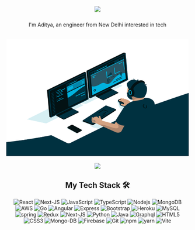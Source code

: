 # <h1 align="center">  <img src="https://media.giphy.com/media/hvRJCLFzcasrR4ia7z/giphy.gif" width="25px"> </h1>

<div align="center" width="100%">I'm Aditya, an engineer from New Delhi interested in tech </div>
<div align="center" width="100%"> </div>
<br>

<p align="center">
  <img alt="GIF"  src="./code.gif" width="500" height="320" />
</p>



<p align="center">
  <a href="https://github.com/aditya2305">
    <img align="center" src="https://github-readme-stats.vercel.app/api?username=aditya2305&hide=issues&count_private=true&show_icons=true&theme=react&include_all_commits=1"/>
  </a>
</p>

<h2 align="center">My Tech Stack 🛠️</h2>
<div align="center" width="100%">

![React](https://img.shields.io/badge/-React-333333?style=for-the-badge&logo=react&logoColor=61dbfb)
![Next-JS](https://img.shields.io/badge/-NextJS-333333?style=for-the-badge&logo=next.js&logoColor=61dbfb)
![JavaScript](https://img.shields.io/badge/-Javascript-333333?style=for-the-badge&logo=javascript&logoColor=61dbfb)
![TypeScript](https://img.shields.io/badge/-Typescript-333333?style=for-the-badge&logo=typescript&logoColor=61dbfb)
![Nodejs](https://img.shields.io/badge/-Node.JS-333333?style=for-the-badge&logo=node.js&logoColor=61dbfb)
![MongoDB](https://img.shields.io/badge/-MongoDB-333333?style=for-the-badge&logo=mongodb&logoColor=61dbfb)
![AWS](https://img.shields.io/badge/-AWS-333333?style=for-the-badge&logo=amazon&logoColor=61dbfb)
![Go](https://img.shields.io/badge/-Go-333333?style=for-the-badge&logo=go&logoColor=61dbfb)
![Angular](https://img.shields.io/badge/-Angular-333333?style=for-the-badge&logo=angular&logoColor=61dbfb)
![Express](https://img.shields.io/badge/-Express-333333?style=for-the-badge&logo=express&logoColor=61dbfb)
![Bootstrap](https://img.shields.io/badge/Bootstrap-333333?style=for-the-badge&logo=bootstrap&logoColor=61dbfb)
![Heroku](https://img.shields.io/badge/Heroku-333333?style=for-the-badge&logo=heroku&logoColor=61dbfb)
![MySQL](https://img.shields.io/badge/-MySQL-333333?style=for-the-badge&logo=mysql&logoColor=61dbfb)
![spring](https://img.shields.io/badge/Spring-333333?style=for-the-badge&logo=spring&logoColor=61dbfb)
![Redux](https://img.shields.io/badge/Redux-333333?style=for-the-badge&logo=redux&logoColor=61dbfb)
![Next-JS](https://img.shields.io/badge/-NextJS-333333?style=for-the-badge&logo=next.js&logoColor=61dbfb)
![Python](https://img.shields.io/badge/-Python-333333?style=for-the-badge&logo=python&logoColor=61dbfb)
![Java](https://img.shields.io/badge/-Java-333333?style=for-the-badge&logo=java&logoColor=61dbfb)
![Graphql](https://img.shields.io/badge/-Graphql-333333?style=for-the-badge&logo=graphql&logoColor=61dbfb)
![HTML5](https://img.shields.io/badge/-HTML-333333?style=for-the-badge&logo=html5&logoColor=61dbfb)
![CSS3](https://img.shields.io/badge/-CSS-333333?style=for-the-badge&logo=css3&logoColor=61dbfb)
![Mongo-DB](https://img.shields.io/badge/-MongoDB-333333?style=for-the-badge&logo=mongodb&logoColor=61dbfb)
![Firebase](https://img.shields.io/badge/-Firebase-333333?style=for-the-badge&logo=firebase&logoColor=61dbfb)
![Git](https://img.shields.io/badge/-Git-333333?style=for-the-badge&logo=git&logoColor=61dbfb)
![npm](https://img.shields.io/badge/-NPM-333333?style=for-the-badge&logo=npm&logoColor=61dbfb)
![yarn](https://img.shields.io/badge/-Yarn-333333?style=for-the-badge&logo=yarn&logoColor=61dbfb)
![Vite](https://img.shields.io/badge/-Vite-333333?style=for-the-badge&logo=vite&logoColor=61dbfb)

</div>
